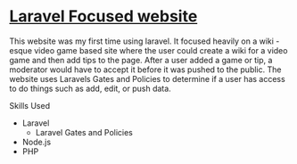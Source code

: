 #  <a href="http://142.93.119.73/">Laravel Focused website</a>

This website was my first time using laravel. It focused heavily on a wiki - esque video game based site where the user could create a wiki for a video game and then add tips to the page. After a user added a game or tip, a moderator would have to accept it before it was pushed to the public. The website uses Laravels Gates and Policies to determine if a user has access to do things such as add, edit, or push data.

Skills Used
- Laravel
  - Laravel Gates and Policies
- Node.js
- PHP
